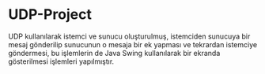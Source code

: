 # UDP-Project
UDP kullanılarak istemci ve sunucu oluşturulmuş, istemciden sunucuya bir mesaj gönderilip sunucunun o mesaja bir ek yapması ve tekrardan istemciye göndermesi, bu işlemlerin de Java Swing kullanılarak bir ekranda gösterilmesi işlemleri yapılmıştır.
